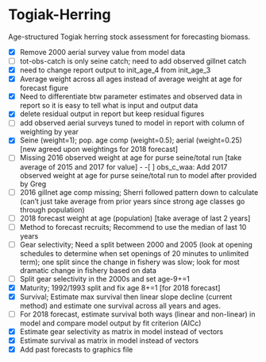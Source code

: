 # Togiak-Herring
Age-structured Togiak herring stock assessment for forecasting biomass.
-[x] Remove 2000 aerial survey value from model data
-[ ] tot-obs-catch is only seine catch; need to add observed gillnet catch
-[x] need to change report output to init_age_4 from init_age_3
-[x] Average weight across all ages instead of average weight at age for forecast figure
-[x] Need to differentiate btw parameter estimates and observed data in report so it is easy to tell what is input and output data
-[x] delete residual output in report but keep residual figures
-[ ] add observed aerial surveys tuned to model in report with column of weighting by year
-[x] Seine (weight=1); pop. age comp (weight=0.5); aerial (weight=0.25) [new agreed upon weightings for 2018 forecast]
-[ ] Missing 2016 observed weight at age for purse seine/total run [take average of 2015 and 2017 for value] - -[ ] obs_c_waa: Add 2017 observed weight at age for purse seine/total run to model after provided by Greg
-[ ] 2016 gillnet age comp missing; Sherri followed pattern down to calculate (can’t just take average from         prior years since strong age classes go through population)
-[ ] 2018 forecast weight at age (population) [take average of last 2 years]
-[ ] Method to forecast recruits; Recommend to use the median of last 10 years
-[ ] Gear selectivity; Need a split between 2000 and 2005 (look at opening schedules to determine when set openings of 20 minutes to unlimited term); one split since the change in fishery was slow; look for most dramatic change in fishery based on data
-[ ] Split gear selectivity in the 2000s and set age-9+=1
-[x] Maturity; 1992/1993 split and fix age 8+=1 [for 2018 forecast]
-[x] Survival; Estimate max survival then linear slope decline (current method) and estimate one survival across all years and ages. 
-[ ] For 2018 forecast, estimate survival both ways (linear and non-linear) in model and compare model output by fit criterion (AICc)
-[x] Estimate gear selectivity as matrix in model instead of vectors
-[x] Estimate survival as matrix in model instead of vectors
-[x] Add past forecasts to graphics file